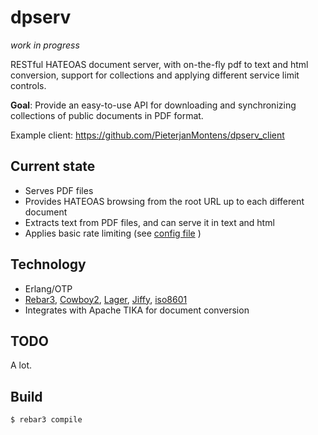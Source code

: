 dpserv
======
*work in progress*

RESTful HATEOAS document server, with on-the-fly pdf to text and html conversion, support for collections and applying different service limit controls.

**Goal**: Provide an easy-to-use API for downloading and synchronizing collections of public documents in PDF format.

Example client:
https://github.com/PieterjanMontens/dpserv_client

Current state
-------------

 * Serves PDF files
 * Provides HATEOAS browsing from the root URL up to each different document
 * Extracts text from PDF files, and can serve it in text and html
 * Applies basic rate limiting (see [config file](include/config.hrl) )

 
Technology
----------
 
 * Erlang/OTP
 * [Rebar3](https://www.rebar3.org/), [Cowboy2](https://github.com/ninenines/cowboy), 
  [Lager](http:s://github.com/basho/lager), [Jiffy](https://github.com/davisp/jiffy), [iso8601](https://github.com/erlsci/iso8601)
 * Integrates with Apache TIKA for document conversion

TODO
----
A lot.


Build
-----

    $ rebar3 compile
